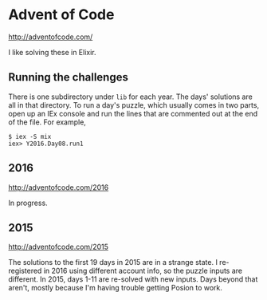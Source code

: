 # Advent of Code

http://adventofcode.com/

I like solving these in Elixir.

## Running the challenges

There is one subdirectory under `lib` for each year. The days' solutions are
all in that directory. To run a day's puzzle, which usually comes in two
parts, open up an IEx console and run the lines that are commented out at
the end of the file. For example,

    $ iex -S mix
    iex> Y2016.Day08.run1

## 2016

http://adventofcode.com/2016

In progress.

## 2015

http://adventofcode.com/2015

The solutions to the first 19 days in 2015 are in a strange state. I
re-registered in 2016 using different account info, so the puzzle inputs are
different. In 2015, days 1-11 are re-solved with new inputs. Days beyond
that aren't, mostly because I'm having trouble getting Posion to work.
